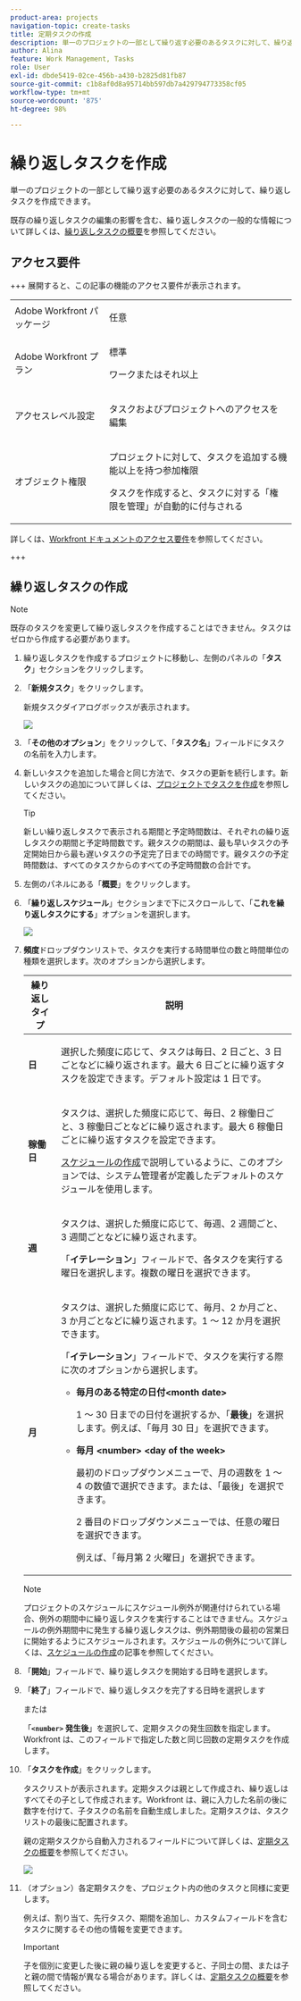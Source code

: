 ```yaml
---
product-area: projects
navigation-topic: create-tasks
title: 定期タスクの作成
description: 単一のプロジェクトの一部として繰り返す必要のあるタスクに対して、繰り返しタスクを作成できます。
author: Alina
feature: Work Management, Tasks
role: User
exl-id: dbde5419-02ce-456b-a430-b2825d81fb87
source-git-commit: c1b8af0d8a95714bb597db7a429794773358cf05
workflow-type: tm+mt
source-wordcount: '875'
ht-degree: 98%

---
```


# 繰り返しタスクを作成

<!--Audited: 01/2024-->

単一のプロジェクトの一部として繰り返す必要のあるタスクに対して、繰り返しタスクを作成できます。

既存の繰り返しタスクの編集の影響を含む、繰り返しタスクの一般的な情報について詳しくは、[繰り返しタスクの概要](../../../manage-work/tasks/manage-tasks/recurring-tasks-overview.md)を参照してください。

## アクセス要件

+++ 展開すると、この記事の機能のアクセス要件が表示されます。

<table style="table-layout:auto"> 
 <col> 
 <col> 
 <tbody> 
  <tr> 
   <td role="rowheader">Adobe Workfront パッケージ</td> 
   <td> <p>任意</p> </td> 
  </tr> 
  <tr> 
   <td role="rowheader">Adobe Workfront プラン</td> 
   <td> <p>標準</p> 
   <p>ワークまたはそれ以上</p> </td> 
  </tr> 
  <tr> 
   <td role="rowheader">アクセスレベル設定</td> 
   <td> <p>タスクおよびプロジェクトへのアクセスを編集</p> </td> 
  </tr> 
  <tr> 
   <td role="rowheader">オブジェクト権限</td> 
   <td> <p>プロジェクトに対して、タスクを追加する機能以上を持つ参加権限</p> 
   <p>タスクを作成すると、タスクに対する「権限を管理」が自動的に付与される</p> 
    </td> 
  </tr> 
 </tbody> 
</table>

詳しくは、[Workfront ドキュメントのアクセス要件](/help/quicksilver/administration-and-setup/add-users/access-levels-and-object-permissions/access-level-requirements-in-documentation.md)を参照してください。

+++

<!--Old:

<table style="table-layout:auto"> 
 <col> 
 <col> 
 <tbody> 
  <tr> 
   <td role="rowheader">Adobe Workfront plan*</td> 
   <td> <p>Any</p> </td> 
  </tr> 
  <tr> 
   <td role="rowheader">Adobe Workfront license*</td> 
   <td> <p>New: Standard</p> 
   <p>Current: Work or higher</p> </td> 
  </tr> 
  <tr> 
   <td role="rowheader">Access level configurations*</td> 
   <td> <p>Edit access to Tasks and Projects</p> </td> 
  </tr> 
  <tr> 
   <td role="rowheader">Object permissions</td> 
   <td> <p>Contribute permissions to the project with ability to Add Tasks or higher</p> 
   <p>When you create a task you automatically receive Manage permissions to the task</p> 
   <p> For information about task permissions, see <a href="../../../workfront-basics/grant-and-request-access-to-objects/share-a-task.md" class="MCXref xref">Share a task </a>.</p>  </td> 
  </tr> 
 </tbody> 
</table>

&#42;To find out what plan, license type, or access you have, contact your Workfront administrator. For more information about access requirements, see [Access requirements in Workfront documentation](/help/quicksilver/administration-and-setup/add-users/access-levels-and-object-permissions/access-level-requirements-in-documentation.md). -->

## 繰り返しタスクの作成

>[!NOTE]
>
>既存のタスクを変更して繰り返しタスクを作成することはできません。タスクはゼロから作成する必要があります。

1. 繰り返しタスクを作成するプロジェクトに移動し、左側のパネルの「**タスク**」セクションをクリックします。
1. 「**新規タスク**」をクリックします。

   新規タスクダイアログボックスが表示されます。

   ![](assets/nwe-create-task-small-screen-350x272.png)

1. 「**その他のオプション**」をクリックして、「**タスク名**」フィールドにタスクの名前を入力します。
1. 新しいタスクを追加した場合と同じ方法で、タスクの更新を続行します。新しいタスクの追加について詳しくは、[プロジェクトでタスクを作成](../../../manage-work/tasks/create-tasks/create-tasks-in-project.md)を参照してください。

   >[!TIP]
   >
   >   新しい繰り返しタスクで表示される期間と予定時間数は、それぞれの繰り返しタスクの期間と予定時間数です。親タスクの期間は、最も早いタスクの予定開始日から最も遅いタスクの予定完了日までの時間です。親タスクの予定時間数は、すべてのタスクからのすべての予定時間数の合計です。

1. 左側のパネルにある「**概要**」をクリックします。
1. 「**繰り返しスケジュール**」セクションまで下にスクロールして、「**これを繰り返しタスクにする**」オプションを選択します。

   ![](assets/recurrence-schedule-section-new-recurring-tasks-nwe-350x351.png)

1. **頻度**&#x200B;ドロップダウンリストで、タスクを実行する時間単位の数と時間単位の種類を選択します。次のオプションから選択します。

   <table style="table-layout:auto"> 
    <col> 
    <col> 
    <thead> 
     <tr> 
      <th>繰り返しタイプ</th> 
      <th>説明</th> 
     </tr> 
    </thead> 
    <tbody> 
     <tr> 
      <td role="rowheader"><strong>日</strong> </td> 
      <td> <p>選択した頻度に応じて、タスクは毎日、2 日ごと、3 日ごとなどに繰り返されます。最大 6 日ごとに繰り返すタスクを設定できます。デフォルト設定は 1 日です。 </p> </td> 
     </tr> 
     <tr> 
      <td role="rowheader"><strong>稼働日</strong> </td> 
      <td> <p> タスクは、選択した頻度に応じて、毎日、2 稼働日ごと、3 稼働日ごとなどに繰り返されます。最大 6 稼働日ごとに繰り返すタスクを設定できます。</p> <p><a href="../../../administration-and-setup/set-up-workfront/configure-timesheets-schedules/create-schedules.md" class="MCXref xref">スケジュールの作成</a>で説明しているように、このオプションでは、システム管理者が定義したデフォルトのスケジュールを使用します。</p> </td> 
     </tr> 
     <tr> 
      <td role="rowheader"><strong>週</strong> </td> 
      <td> <p> タスクは、選択した頻度に応じて、毎週、2 週間ごと、3 週間ごとなどに繰り返されます。</p> <p>「<strong>イテレーション</strong>」フィールドで、各タスクを実行する曜日を選択します。複数の曜日を選択できます。 </p> </td> 
     </tr> 
     <tr> 
      <td role="rowheader"><strong>月</strong> </td> 
      <td> <p>タスクは、選択した頻度に応じて、毎月、2 か月ごと、3 か月ごとなどに繰り返されます。1 ～ 12 か月を選択できます。 </p> <p>「<strong>イテレーション</strong>」フィールドで、タスクを実行する際に次のオプションから選択します。</p> 
       <ul> 
        <li> <p><strong>毎月のある特定の日付&lt;month date&gt;</strong> </p> <p>1 ～ 30 日までの日付を選択するか、「<strong>最後</strong>」を選択します。例えば、「毎月 30 日」を選択できます。 </p> </li> 
        <li> <p><strong>毎月 &lt;number&gt; &lt;day of the week&gt;</strong> </p> <p>最初のドロップダウンメニューで、月の週数を 1 ～ 4 の数値で選択できます。または、「最後」を選択できます。 </p> <p>2 番目のドロップダウンメニューでは、任意の曜日を選択できます。 </p> <p>例えば、「毎月第 2 火曜日」を選択できます。 </p> </li> 
       </ul> </td> 
     </tr> 
    </tbody> 
   </table>

   >[!NOTE]
   >
   >プロジェクトのスケジュールにスケジュール例外が関連付けられている場合、例外の期間中に繰り返しタスクを実行することはできません。スケジュールの例外期間中に発生する繰り返しタスクは、例外期間後の最初の営業日に開始するようにスケジュールされます。スケジュールの例外について詳しくは、[スケジュールの作成](../../../administration-and-setup/set-up-workfront/configure-timesheets-schedules/create-schedules.md)の記事を参照してください。

1. 「**開始**」フィールドで、繰り返しタスクを開始する日時を選択します。
1. 「**終了**」フィールドで、繰り返しタスクを完了する日時を選択します

   または

   「**`<number>` 発生後**」を選択して、定期タスクの発生回数を指定します。Workfront は、このフィールドで指定した数と同じ回数の定期タスクを作成します。

1. 「**タスクを作成**」をクリックします。

   タスクリストが表示されます。定期タスクは親として作成され、繰り返しはすべてその子として作成されます。Workfront は、親に入力した名前の後に数字を付けて、子タスクの名前を自動生成しました。定期タスクは、タスクリストの最後に配置されます。

   親の定期タスクから自動入力されるフィールドについて詳しくは、[定期タスクの概要](../../../manage-work/tasks/manage-tasks/recurring-tasks-overview.md)を参照してください。

   ![](assets/recurring-tasks-in-task-list-nwe-350x87.png)

1. （オプション）各定期タスクを、プロジェクト内の他のタスクと同様に変更します。

   例えば、割り当て、先行タスク、期間を追加し、カスタムフィールドを含むタスクに関するその他の情報を変更できます。

   >[!IMPORTANT]
   >
   >子を個別に変更した後に親の繰り返しを変更すると、子同士の間、または子と親の間で情報が異なる場合があります。詳しくは、[定期タスクの概要](../../../manage-work/tasks/manage-tasks/recurring-tasks-overview.md)を参照してください。
